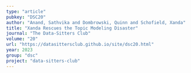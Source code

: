 ```yaml
---
type: "article"
pubkey: "DSC20"
author: "Anand, Sathvika and Dombrowski, Quinn and Schofield, Xanda"
title: "Xanda Rescues the Topic Modeling Disaster"
journal: "The Data-Sitters Club"
volume: "20"
url: "https://datasittersclub.github.io/site/dsc20.html"
year: 2023
group: "dsc"
project: "data-sitters-club"
---
```

